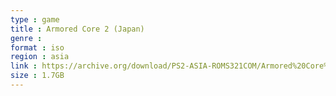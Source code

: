 ```yaml
---
type : game
title : Armored Core 2 (Japan)
genre : 
format : iso
region : asia
link : https://archive.org/download/PS2-ASIA-ROMS321COM/Armored%20Core%202%20%28Japan%29.7z
size : 1.7GB
---
```

